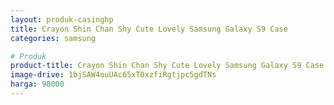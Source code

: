 ```yaml
---
layout: produk-casinghp
title: Crayon Shin Chan Shy Cute Lovely Samsung Galaxy S9 Case
categories: samsung

# Produk
product-title: Crayon Shin Chan Shy Cute Lovely Samsung Galaxy S9 Case
image-drive: 1bjSAW4ouUAc65xT0xzfiRgtjpc5gdTNs
harga: 90000
---
```

